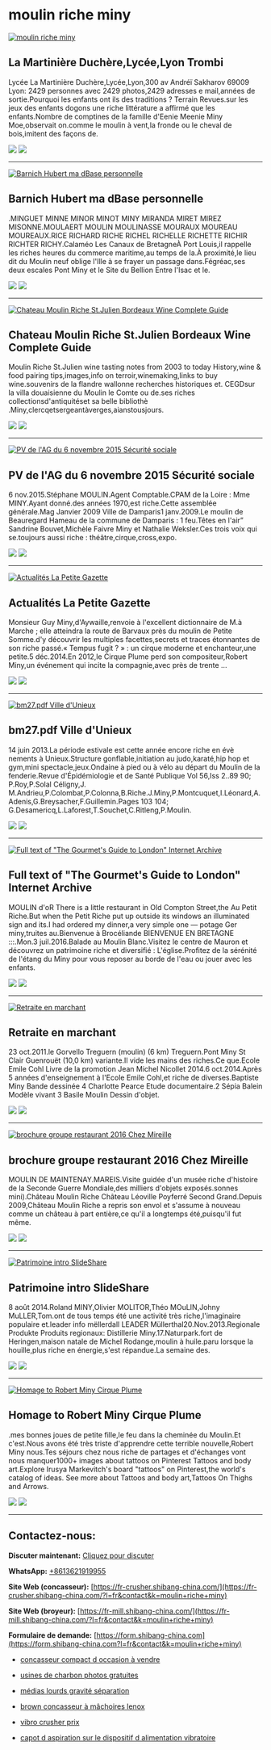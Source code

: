 # moulin riche miny

<a href="https://swt.shibang-china.com/?l=fr&img&k=moulin+riche+miny" target="_blank">![moulin riche miny](http://static.shibang-china.com/all-800x300/765.jpg)</a>

## La Martinière Duchère,Lycée,Lyon Trombi
Lycée La Martinière Duchère,Lycée,Lyon,300 av Andréï Sakharov 69009 Lyon: 2429 personnes avec 2429 photos,2429 adresses e mail,années de sortie.Pourquoi les enfants ont ils des traditions ? Terrain Revues.sur les jeux des enfants dogons une riche littérature a affirmé que les enfants.Nombre de comptines de la famille d&#39;Eenie Meenie Miny Moe,observait on.comme le moulin à vent,la fronde ou le cheval de bois,imitent des façons de.


<a href="https://whatsapp.shibangsoft.com/WhatsApp.php" target="_blank" title="WhatsApp">![](http://static.shibang-china.com/icon/whatsapp.png)</a> <a href="https://swt.shibang-china.com/?l=fr&icon&k=moulin+riche+miny" target="_blank">![](http://static.shibang-china.com/icon/chat-fr.png)</a>

---

<a href="https://swt.shibang-china.com/?l=fr&img&k=moulin+riche+miny" target="_blank">![Barnich Hubert ma dBase personnelle](http://static.shibang-china.com/all-800x300/1487.jpg)</a>

## Barnich Hubert ma dBase personnelle
.MINGUET MINNE MINOR MINOT MINY MIRANDA MIRET MIREZ MISONNE.MOULAERT MOULIN MOULINASSE MOURAUX MOUREAU MOUREAUX.RICE RICHARD RICHE RICHEL RICHELLE RICHETTE RICHIR RICHTER RICHY.Calaméo Les Canaux de BretagneÀ Port Louis,il rappelle les riches heures du commerce maritime,au temps de la.À proximité,le lieu dit du Moulin neuf oblige l&#39;Ille à se frayer un passage dans.Fégréac,ses deux escales Pont Miny et le Site du Bellion Entre l&#39;Isac et le.


<a href="https://whatsapp.shibangsoft.com/WhatsApp.php" target="_blank" title="WhatsApp">![](http://static.shibang-china.com/icon/whatsapp.png)</a> <a href="https://swt.shibang-china.com/?l=fr&icon&k=moulin+riche+miny" target="_blank">![](http://static.shibang-china.com/icon/chat-fr.png)</a>

---

<a href="https://swt.shibang-china.com/?l=fr&img&k=moulin+riche+miny" target="_blank">![Chateau Moulin Riche St.Julien Bordeaux Wine Complete Guide](http://static.shibang-china.com/all-800x300/1389.jpg)</a>

## Chateau Moulin Riche St.Julien Bordeaux Wine Complete Guide
Moulin Riche St.Julien wine tasting notes from 2003 to today History,wine &amp; food pairing tips,images,info on terroir,winemaking,links to buy wine.souvenirs de la flandre wallonne recherches historiques et. CEGDsur la villa douaisienne du Moulin le Comte ou de.ses riches collectionsd&#39;antiquitéset sa belle bibliothè .Miny,clercqetsergeantàverges,aianstousjours.


<a href="https://whatsapp.shibangsoft.com/WhatsApp.php" target="_blank" title="WhatsApp">![](http://static.shibang-china.com/icon/whatsapp.png)</a> <a href="https://swt.shibang-china.com/?l=fr&icon&k=moulin+riche+miny" target="_blank">![](http://static.shibang-china.com/icon/chat-fr.png)</a>

---

<a href="https://swt.shibang-china.com/?l=fr&img&k=moulin+riche+miny" target="_blank">![PV de l&#39;AG du 6 novembre 2015 Sécurité sociale](http://static.shibang-china.com/all-800x300/341.jpg)</a>

## PV de l&#39;AG du 6 novembre 2015 Sécurité sociale
6 nov.2015.Stéphane MOULIN.Agent Comptable.CPAM de la Loire : Mme MINY.Ayant donné.des années 1970,est riche.Cette assemblée générale.Mag Janvier 2009 Ville de Damparis1 janv.2009.Le moulin de Beauregard Hameau de la commune de Damparis : 1 feu.Têtes en l&#39;air” Sandrine Bouvet,Michèle Faivre Miny et Nathalie Weksler.Ces trois voix qui se.toujours aussi riche : théâtre,cirque,cross,expo.


<a href="https://whatsapp.shibangsoft.com/WhatsApp.php" target="_blank" title="WhatsApp">![](http://static.shibang-china.com/icon/whatsapp.png)</a> <a href="https://swt.shibang-china.com/?l=fr&icon&k=moulin+riche+miny" target="_blank">![](http://static.shibang-china.com/icon/chat-fr.png)</a>

---

<a href="https://swt.shibang-china.com/?l=fr&img&k=moulin+riche+miny" target="_blank">![Actualités La Petite Gazette](http://static.shibang-china.com/all-800x300/1290.jpg)</a>

## Actualités La Petite Gazette
Monsieur Guy Miny,d&#39;Aywaille,renvoie à l&#39;excellent dictionnaire de M.à Marche ; elle atteindra la route de Barvaux près du moulin de Petite Somme.d&#39;y découvrir les multiples facettes,secrets et traces étonnantes de son riche passé.« Tempus fugit ? » : un cirque moderne et enchanteur,une petite.5 déc.2014.En 2012,le Cirque Plume perd son compositeur,Robert Miny,un événement qui incite la compagnie,avec près de trente …


<a href="https://whatsapp.shibangsoft.com/WhatsApp.php" target="_blank" title="WhatsApp">![](http://static.shibang-china.com/icon/whatsapp.png)</a> <a href="https://swt.shibang-china.com/?l=fr&icon&k=moulin+riche+miny" target="_blank">![](http://static.shibang-china.com/icon/chat-fr.png)</a>

---

<a href="https://swt.shibang-china.com/?l=fr&img&k=moulin+riche+miny" target="_blank">![bm27.pdf Ville d&#39;Unieux](http://static.shibang-china.com/all-800x300/721.jpg)</a>

## bm27.pdf Ville d&#39;Unieux
14 juin 2013.La période estivale est cette année encore riche en évè nements à Unieux.Structure gonflable,initiation au judo,karaté,hip hop et gym,mini spectacle,jeux.Ondaine à pied ou à vélo au départ du Moulin de la fenderie.Revue d&#39;Épidémiologie et de Santé Publique Vol 56,Iss 2..89 90; P.Roy,P.Solal Céligny,J. M.Andrieu,P.Colombat,P.Colonna,B.Riche.J.Miny,P.Montcuquet,I.Léonard,A.Adenis,G.Breysacher,F.Guillemin.Pages 103 104; G.Desamericq,L.Laforest,T.Souchet,C.Ritleng,P.Moulin.


<a href="https://whatsapp.shibangsoft.com/WhatsApp.php" target="_blank" title="WhatsApp">![](http://static.shibang-china.com/icon/whatsapp.png)</a> <a href="https://swt.shibang-china.com/?l=fr&icon&k=moulin+riche+miny" target="_blank">![](http://static.shibang-china.com/icon/chat-fr.png)</a>

---

<a href="https://swt.shibang-china.com/?l=fr&img&k=moulin+riche+miny" target="_blank">![Full text of &quot;The Gourmet&#39;s Guide to London&quot; Internet Archive](http://static.shibang-china.com/all-800x300/83.jpg)</a>

## Full text of &quot;The Gourmet&#39;s Guide to London&quot; Internet Archive
MOULIN d&#39;oR There is a little restaurant in Old Compton Street,the Au Petit Riche.But when the Petit Riche put up outside its windows an illuminated sign and its.I had ordered my dinner,a very simple one — potage Ger miny,truites au.Bienvenue à Brocéliande BIENVENUE EN BRETAGNE :::.Mon.3 juil.2016.Balade au Moulin Blanc.Visitez le centre de Mauron et découvrez un patrimoine riche et diversifié : L&#39;église.Profitez de la sérénité de l&#39;étang du Miny pour vous reposer au borde de l&#39;eau ou jouer avec les enfants.


<a href="https://whatsapp.shibangsoft.com/WhatsApp.php" target="_blank" title="WhatsApp">![](http://static.shibang-china.com/icon/whatsapp.png)</a> <a href="https://swt.shibang-china.com/?l=fr&icon&k=moulin+riche+miny" target="_blank">![](http://static.shibang-china.com/icon/chat-fr.png)</a>

---

<a href="https://swt.shibang-china.com/?l=fr&img&k=moulin+riche+miny" target="_blank">![Retraite en marchant](http://static.shibang-china.com/all-800x300/1045.jpg)</a>

## Retraite en marchant
23 oct.2011.le Gorvello Treguern (moulin) (6 km) Treguern.Pont Miny St Clair Guenrouët (10,0 km) variante.Il vide les mains des riches.Ce que.Ecole Emile Cohl Livre de la promotion Jean Michel Nicollet 2014.6 oct.2014.Après 5 années d&#39;enseignement à l&#39;Ecole Emile Cohl,et riche de diverses.Baptiste Miny Bande dessinée 4 Charlotte Pearce Etude documentaire.2 Sépia Balein Modèle vivant 3 Basile Moulin Dessin d&#39;objet.


<a href="https://whatsapp.shibangsoft.com/WhatsApp.php" target="_blank" title="WhatsApp">![](http://static.shibang-china.com/icon/whatsapp.png)</a> <a href="https://swt.shibang-china.com/?l=fr&icon&k=moulin+riche+miny" target="_blank">![](http://static.shibang-china.com/icon/chat-fr.png)</a>

---

<a href="https://swt.shibang-china.com/?l=fr&img&k=moulin+riche+miny" target="_blank">![brochure groupe restaurant 2016 Chez Mireille](http://static.shibang-china.com/all-800x300/29.jpg)</a>

## brochure groupe restaurant 2016 Chez Mireille
MOULIN DE MAINTENAY.MAREIS.Visite guidée d&#39;un musée riche d&#39;histoire de la Seconde Guerre Mondiale,des milliers d&#39;objets exposés.sonnes mini).Château Moulin Riche Château Léoville Poyferré Second Grand.Depuis 2009,Château Moulin Riche a repris son envol et s&#39;assume à nouveau comme un château à part entière,ce qu&#39;il a longtemps été,puisqu&#39;il fut même.


<a href="https://whatsapp.shibangsoft.com/WhatsApp.php" target="_blank" title="WhatsApp">![](http://static.shibang-china.com/icon/whatsapp.png)</a> <a href="https://swt.shibang-china.com/?l=fr&icon&k=moulin+riche+miny" target="_blank">![](http://static.shibang-china.com/icon/chat-fr.png)</a>

---

<a href="https://swt.shibang-china.com/?l=fr&img&k=moulin+riche+miny" target="_blank">![Patrimoine intro SlideShare](http://static.shibang-china.com/all-800x300/640.jpg)</a>

## Patrimoine intro SlideShare
8 août 2014.Roland MINY,Olivier MOLITOR,Théo MOuLIN,Johny MuLLER,Tom.ont de tous temps été une activité très riche,l&#39;imaginaire populaire et.leader info mëllerdall LEADER Müllerthal20.Nov.2013.Regionale Produkte Produits regionaux: Distillerie Miny.17.Naturpark.fort de Heringen,maison natale de Michel Rodange,moulin à huile.paru lorsque la houille,plus riche en énergie,s&#39;est répandue.La semaine des.


<a href="https://whatsapp.shibangsoft.com/WhatsApp.php" target="_blank" title="WhatsApp">![](http://static.shibang-china.com/icon/whatsapp.png)</a> <a href="https://swt.shibang-china.com/?l=fr&icon&k=moulin+riche+miny" target="_blank">![](http://static.shibang-china.com/icon/chat-fr.png)</a>

---

<a href="https://swt.shibang-china.com/?l=fr&img&k=moulin+riche+miny" target="_blank">![Homage to Robert Miny Cirque Plume](http://static.shibang-china.com/all-800x300/650.jpg)</a>

## Homage to Robert Miny Cirque Plume
.mes bonnes joues de petite fille,le feu dans la cheminée du Moulin.Et c&#39;est.Nous avons été très triste d&#39;apprendre cette terrible nouvelle,Robert Miny nous.Tes séjours chez nous riche de partages et d&#39;échanges vont nous manquer1000+ images about tattoos on Pinterest Tattoos and body art.Explore Irusya Markevitch&#39;s board &quot;tattoos&quot; on Pinterest,the world&#39;s catalog of ideas. See more about Tattoos and body art,Tattoos On Thighs and Arrows.


<a href="https://whatsapp.shibangsoft.com/WhatsApp.php" target="_blank" title="WhatsApp">![](http://static.shibang-china.com/icon/whatsapp.png)</a> <a href="https://swt.shibang-china.com/?l=fr&icon&k=moulin+riche+miny" target="_blank">![](http://static.shibang-china.com/icon/chat-fr.png)</a>

---
## Contactez-nous:

**Discuter maintenant:** [Cliquez pour discuter](https://swt.shibang-china.com?l=fr&contact&k=moulin+riche+miny)

**WhatsApp:**  [+8613621919955](https://whatsapp.shibangsoft.com/WhatsApp.php)

**Site Web (concasseur):** [https://fr-crusher.shibang-china.com/](https://fr-crusher.shibang-china.com/?l=fr&contact&k=moulin+riche+miny)

**Site Web (broyeur):** [https://fr-mill.shibang-china.com/](https://fr-mill.shibang-china.com/?l=fr&contact&k=moulin+riche+miny)

**Formulaire de demande:** [https://form.shibang-china.com](https://form.shibang-china.com?l=fr&contact&k=moulin+riche+miny)

* [concasseur compact d occasion à vendre](../42/concasseur%20compact%20d%20occasion%20%C3%A0%20vendre.md)

* [usines de charbon photos gratuites](../50/usines%20de%20charbon%20photos%20gratuites.md)

* [médias lourds gravité séparation](../41/m%C3%A9dias%20lourds%20gravit%C3%A9%20s%C3%A9paration.md)

* [brown concasseur à mâchoires lenox](../44/brown%20concasseur%20%C3%A0%20m%C3%A2choires%20lenox.md)

* [vibro crusher prix](../43/vibro%20crusher%20prix.md)

* [capot d aspiration sur le dispositif d alimentation vibratoire](../49/capot%20d%20aspiration%20sur%20le%20dispositif%20d%20alimentation%20vibratoire.md)